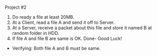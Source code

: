 Project #2

1. Do ready a file at least 20MB. 
2. At a Client, read a file A and send it off to Server. 
3. At a Server, receive a packet about this file and store it named B at random folder in HDD. 
4. If file A and file B are same is OK. 
Done- Good Luck!

+ Verifying: Both file A and B must be same.
